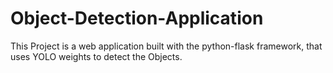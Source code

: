 # Object-Detection-Application

This Project is a web application built with the python-flask framework, that uses YOLO weights to detect the Objects.

